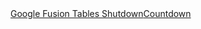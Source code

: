 ---
---
<div data-type="countdown" data-id="1322153" class="tickcounter" style="width: 100%; position: relative; padding-bottom: 25%"><a href="//www.tickcounter.com/countdown/1322153/google-fusion-tables-shutdown" title="Google Fusion Tables Shutdown">Google Fusion Tables Shutdown</a><a href="//www.tickcounter.com/" title="Countdown">Countdown</a></div><script>(function(d, s, id) { var js, pjs = d.getElementsByTagName(s)[0]; if (d.getElementById(id)) return; js = d.createElement(s); js.id = id; js.src = "//www.tickcounter.com/static/js/loader.js"; pjs.parentNode.insertBefore(js, pjs); }(document, "script", "tickcounter-sdk"));</script>
